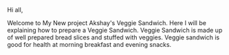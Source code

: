 Hi all,

Welcome to My New project Akshay's Veggie Sandwich. Here I will be explaining how to prepare a Veggie Sandwich.
Veggie Sandwich is made up of well prepared bread slices and stuffed with veggies. Veggie sandwich is good for health at morning breakfast and evening snacks. 